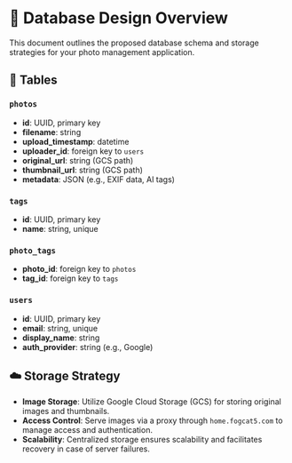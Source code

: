 # 📄 Database Design Overview

This document outlines the proposed database schema and storage strategies for your photo management application.

## 📁 Tables

### `photos`

- **id**: UUID, primary key
- **filename**: string
- **upload_timestamp**: datetime
- **uploader_id**: foreign key to `users`
- **original_url**: string (GCS path)
- **thumbnail_url**: string (GCS path)
- **metadata**: JSON (e.g., EXIF data, AI tags)

### `tags`

- **id**: UUID, primary key
- **name**: string, unique

### `photo_tags`

- **photo_id**: foreign key to `photos`
- **tag_id**: foreign key to `tags`

### `users`

- **id**: UUID, primary key
- **email**: string, unique
- **display_name**: string
- **auth_provider**: string (e.g., Google)

## ☁️ Storage Strategy

- **Image Storage**: Utilize Google Cloud Storage (GCS) for storing original images and thumbnails.
- **Access Control**: Serve images via a proxy through `home.fogcat5.com` to manage access and authentication.
- **Scalability**: Centralized storage ensures scalability and facilitates recovery in case of server failures.
